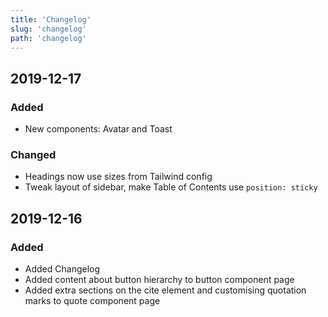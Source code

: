 ```yaml
---
title: 'Changelog'
slug: 'changelog'
path: 'changelog'
---
```


## 2019-12-17

### Added

- New components: Avatar and Toast

### Changed

- Headings now use sizes from Tailwind config
- Tweak layout of sidebar, make Table of Contents use `position: sticky`

## 2019-12-16

### Added

- Added Changelog
- Added content about button hierarchy to button component page
- Added extra sections on the cite element and customising quotation marks to quote component page

